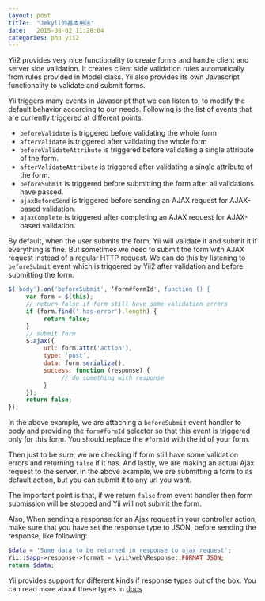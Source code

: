 ```yaml
---
layout: post
title:  "Jekyll的基本用法"
date:   2015-08-02 11:28:04
categories: php yii2
---
```


Yii2 provides very nice functionality to create forms and handle client and
server side validation. It creates client side validation rules automatically
from rules provided in Model class. Yii also provides its own Javascript
functionality to validate and submit forms.

Yii triggers many events in Javascript that we can listen to, to modify the
default behavior according to our needs. Following is the list of events that
are currently triggered at different points.

* `beforeValidate` is triggered before validating the whole form
* `afterValidate` is triggered after validating the whole form
* `beforeValidateAttribute` is triggered before validating a single attribute of the form.
* `afterValidateAttribute` is triggered after validating a single attribute of the form.
* `beforeSubmit` is triggered before submitting the form after all validations have passed.
* `ajaxBeforeSend` is triggered before sending an AJAX request for AJAX-based validation.
* `ajaxComplete` is triggered after completing an AJAX request for AJAX-based validation.

By default, when the user submits the form, Yii will validate it and submit it
if everything is fine. But sometimes we need to submit the form with AJAX
request instead of a regular HTTP request. We can do this by listening to
`beforeSubmit` event which is triggered by Yii2 after validation and before
submitting the form.

```javascript
$('body').on('beforeSubmit', ‘form#formId', function () {
     var form = $(this);
     // return false if form still have some validation errors
     if (form.find('.has-error').length) {
          return false;
     }
     // submit form
     $.ajax({
          url: form.attr('action'),
          type: 'post',
          data: form.serialize(),
          success: function (response) {
               // do something with response
          }
     });
     return false;
});
```

In the above example, we are attaching a `beforeSubmit` event handler to body
and providing the `form#formId` selector so that this event is triggered only
for this form. You should replace the `#formId` with the id of your form.

Then just to be sure, we are checking if form still have some validation
errors and returning `false` if it has. And lastly, we are making an actual
Ajax request to the server. In the above example, we are submitting a form to
its default action, but you can submit it to any url you want.

The important point is that, if we return `false` from event handler then form
submission will be stopped and Yii will not submit the form.

Also, When sending a response for an Ajax request in your controller action,
make sure that you have set the response type to JSON, before sending the
response, like following:

```php
$data = 'Some data to be returned in response to ajax request';
Yii::$app->response->format = \yii\web\Response::FORMAT_JSON;
return $data;
```

Yii provides support for different kinds if response types out of the box. You
can read more about these types in
[docs](http://www.yiiframework.com/doc-2.0/guide-runtime-responses.html#response-body)
